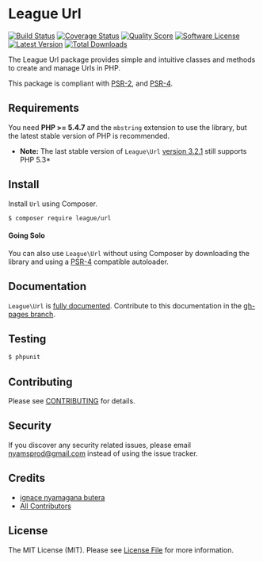 # League Url

[![Build Status](https://img.shields.io/travis/thephpleague/url/master.svg?style=flat-square)](https://travis-ci.org/thephpleague/url)
[![Coverage Status](https://img.shields.io/scrutinizer/coverage/g/thephpleague/url.svg?style=flat-square)](https://scrutinizer-ci.com/g/thephpleague/url/code-structure)
[![Quality Score](https://img.shields.io/scrutinizer/g/thephpleague/url.svg?style=flat-square)](https://scrutinizer-ci.com/g/thephpleague/url)
[![Software License](https://img.shields.io/badge/license-MIT-brightgreen.svg?style=flat-square)](LICENSE.md)
[![Latest Version](https://img.shields.io/github/release/thephpleague/url.svg?style=flat-square)](https://github.com/thephpleague/url/releases)
[![Total Downloads](https://img.shields.io/packagist/dt/league/url.svg?style=flat-square)](https://packagist.org/packages/league/url)

The League Url package provides simple and intuitive classes and methods to create and manage Urls in PHP.

This package is compliant with [PSR-2][], and [PSR-4][].

[PSR-4]: https://github.com/php-fig/fig-standards/blob/master/accepted/PSR-4-autoloader.md
[PSR-2]: https://github.com/php-fig/fig-standards/blob/master/accepted/PSR-2-coding-style-guide.md

Requirements
-------

You need **PHP >= 5.4.7** and the `mbstring` extension to use the library, but the latest stable version of PHP is recommended.

* **Note:** The last stable version of `League\Url` [version 3.2.1](https://github.com/thephpleague/url/tree/3.2.1) still supports PHP 5.3*

Install
-------

Install `Url` using Composer.

```
$ composer require league/url
```

#### Going Solo

You can also use `League\Url` without using Composer by downloading the library and using a [PSR-4](http://www.php-fig.org/psr/psr-4/) compatible autoloader.

Documentation
-------

`League\Url` is [fully documented](http://url.thephpleague.com). Contribute to this documentation in the [gh-pages branch](https://github.com/thephpleague/url/tree/gh-pages).

Testing
-------

``` bash
$ phpunit
```

Contributing
-------

Please see [CONTRIBUTING](CONTRIBUTING.md) for details.

Security
-------

If you discover any security related issues, please email nyamsprod@gmail.com instead of using the issue tracker.

Credits
-------

- [ignace nyamagana butera](https://github.com/nyamsprod)
- [All Contributors](https://github.com/thephpleague/url/contributors)

License
-------

The MIT License (MIT). Please see [License File](LICENSE) for more information.
